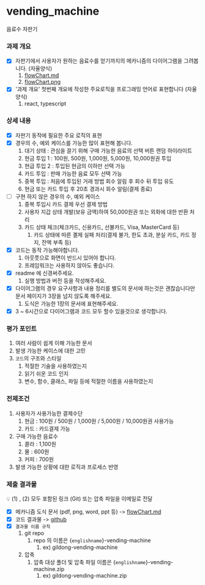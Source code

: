 # vending_machine
음료수 자판기

### 과제 개요
-[x] 자판기에서 사용자가 원하는 음료수를 얻기까지의 메카니즘의 다이어그램을 그려봅니다. (자율양식)
  1. [flowChart.md](../docs/flowChart.md)
  2. [flowChart.png](../docs/flowChart.png)
-[x] '과제 개요' 첫번째 개요에 작성한 주요로직을 프로그래밍 언어로 표현합니다 (자율양식)
  1. react, typescript 

### 상세 내용
-[x] 자판기 동작에 필요한 주요 로직의 표현
-[x] 경우의 수, 예외 케이스를 가능한 많이 표현해 봅니다.
  1. 대기 상태 : 관심을 끌기 위해 구매 가능한 음료의 선택 버튼 랜덤 하이라이트
  2. 현금 투입 1 : 100원, 500원, 1,000원, 5,000원, 10,000원권 투입
  3. 현급 투입 2 : 투입된 현금의 이하만 선택 가능
  4. 카드 투입 : 판매 가능한 음료 모두 선택 가능
  5. 중복 투입 : 처음에 투입된 거래 방법 회수 알림 후 회수 뒤 투입 유도
  6. 현금 또는 카드 투입 후 20초 경과시 회수 알림(결제 종료)
- [ ] 구현 하지 않은 경우의 수, 예외 케이스
  1. 중복 투입시 카드 결제 우선 결제 방법
  2. 사용자 지갑 상태 개발(보유 금액)하여 50,000원권 또는 외화에 대한 반환 처리
  3. 카드 상태 체크(체크카드, 신용카드, 선불카드, Visa, MasterCard 등)
     1. 카드 상태에 따른 곌제 실패 처리(결제 불가, 한도 초과, 분실 카드, 카드 정지, 잔액 부족 등)
-[x] 코드는 동작 가능해야합니다.
    1. 아웃풋으로 화면이 반드시 있어야 합니다.
    2. 프레임워크는 사용하지 않아도 좋습니다.
-[x] readme 에 신경써주세요.
    1. 실행 방법과 버전 등을 작성해주세요.
-[x] 다이어그램의 경우 요구사항과 내용 정리를 별도의 문서에 하는것은 괜찮습니다만 문서 페이지가 3장을 넘지 않도록 해주세요.
    1. 도식은 가능한 1장의 문서에 표현해주세요.
-[x] 3 ~ 6시간으로 다이어그램과 코드 모두 할수 있을것으로 생각합니다.

### 평가 포인트

1. 여러 사람이 쉽게 이해 가능한 문서
2. 발생 가능한 케이스에 대한 고민
3. `코드`의 구조와 스타일
    1. 적절한 기술을 사용하였는지
    2. 읽기 쉬운 코드 인지
    3. 변수, 함수, 클래스, 파일 등에 적절한 이름을 사용하였는지

### 전제조건

1. 사용자가 사용가능한 결제수단
    1. 현금 : 100원 / 500원 / 1,000원 / 5,000원 / 10,000원권 사용가능
    2. 카드 : 카드결제 가능
2. 구매 가능한 음료수
    1. 콜라 : 1,100원
    2. 물 : 600원
    3. 커피 : 700원
3. 발생 가능한 상황에 대한 로직과 프로세스 반영

### 제출 결과물

<aside>
💡 (1) , (2) 모두 포함된 링크 (Git) 또는 압축 파일을 이메일로 전달

</aside>

-[x] 메카니즘 도식 문서 (pdf, png, word, ppt 등) -> [flowChart.md](docs/flowChart.md)
-[x] 코드 결과물 -> [github](https://github.com/cokeys90/yoonsoo-vending-machine)
-[x] `결과물 이름 규칙`
    1. git repo
        1. repo 의 이름은 {`englishname`}-vending-machine
            1. ex) gildong-vending-machine
    2. 압축
        1. 압축 대상 폴더 및 압축 파일 이름은 {`englishname`}-vending-machine.zip
            1. ex) gildong-vending-machine.zip
